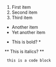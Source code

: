 1. First item
2. Second item
3. Third item

- Another item
- Yet another item

* This is bold? *

** This is italics? **

```
 this is a code block
```
